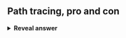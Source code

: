 ## Path tracing, pro and con
<details>
<summary><b>Reveal answer</b></summary>
Path tracing more realistic;<br>Limitation: Expensive!
</details>
